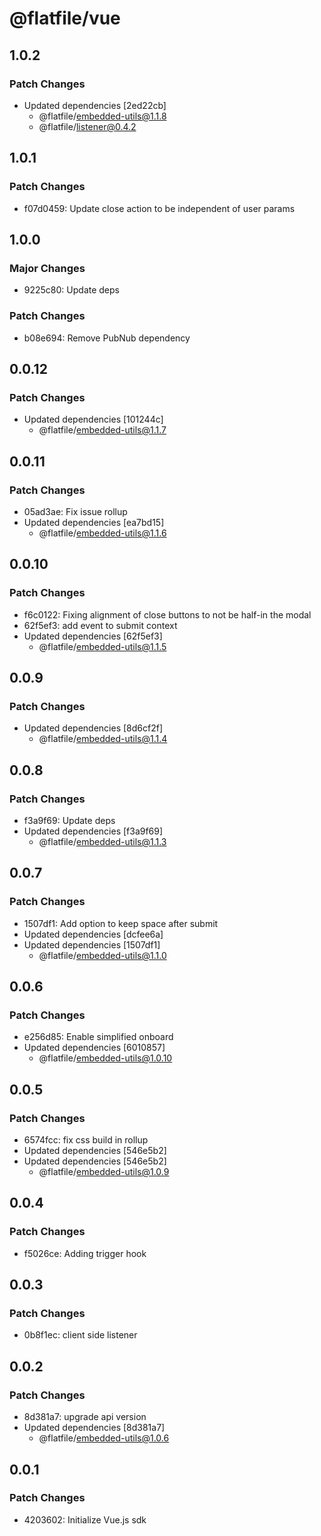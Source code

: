 # @flatfile/vue

## 1.0.2

### Patch Changes

- Updated dependencies [2ed22cb]
  - @flatfile/embedded-utils@1.1.8
  - @flatfile/listener@0.4.2

## 1.0.1

### Patch Changes

- f07d0459: Update close action to be independent of user params

## 1.0.0

### Major Changes

- 9225c80: Update deps

### Patch Changes

- b08e694: Remove PubNub dependency

## 0.0.12

### Patch Changes

- Updated dependencies [101244c]
  - @flatfile/embedded-utils@1.1.7

## 0.0.11

### Patch Changes

- 05ad3ae: Fix issue rollup
- Updated dependencies [ea7bd15]
  - @flatfile/embedded-utils@1.1.6

## 0.0.10

### Patch Changes

- f6c0122: Fixing alignment of close buttons to not be half-in the modal
- 62f5ef3: add event to submit context
- Updated dependencies [62f5ef3]
  - @flatfile/embedded-utils@1.1.5

## 0.0.9

### Patch Changes

- Updated dependencies [8d6cf2f]
  - @flatfile/embedded-utils@1.1.4

## 0.0.8

### Patch Changes

- f3a9f69: Update deps
- Updated dependencies [f3a9f69]
  - @flatfile/embedded-utils@1.1.3

## 0.0.7

### Patch Changes

- 1507df1: Add option to keep space after submit
- Updated dependencies [dcfee6a]
- Updated dependencies [1507df1]
  - @flatfile/embedded-utils@1.1.0

## 0.0.6

### Patch Changes

- e256d85: Enable simplified onboard
- Updated dependencies [6010857]
  - @flatfile/embedded-utils@1.0.10

## 0.0.5

### Patch Changes

- 6574fcc: fix css build in rollup
- Updated dependencies [546e5b2]
- Updated dependencies [546e5b2]
  - @flatfile/embedded-utils@1.0.9

## 0.0.4

### Patch Changes

- f5026ce: Adding trigger hook

## 0.0.3

### Patch Changes

- 0b8f1ec: client side listener

## 0.0.2

### Patch Changes

- 8d381a7: upgrade api version
- Updated dependencies [8d381a7]
  - @flatfile/embedded-utils@1.0.6

## 0.0.1

### Patch Changes

- 4203602: Initialize Vue.js sdk
